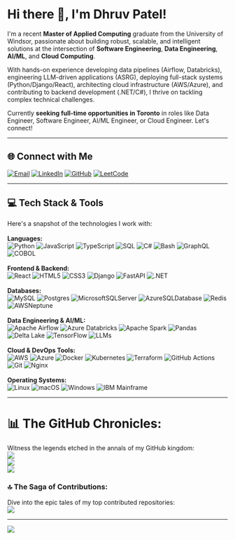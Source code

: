 # Hi there 👋, I'm Dhruv Patel!

I'm a recent **Master of Applied Computing** graduate from the University of Windsor, passionate about building robust, scalable, and intelligent solutions at the intersection of **Software Engineering**, **Data Engineering**, **AI/ML**, and **Cloud Computing**.

With hands-on experience developing data pipelines (Airflow, Databricks), engineering LLM-driven applications (ASRG), deploying full-stack systems (Python/Django/React), architecting cloud infrastructure (AWS/Azure), and contributing to backend development (.NET/C#), I thrive on tackling complex technical challenges.

Currently **seeking full-time opportunities in Toronto** in roles like Data Engineer, Software Engineer, AI/ML Engineer, or Cloud Engineer. Let's connect!

---

## 🌐 Connect with Me

[![Email](https://img.shields.io/badge/Email-%23D14836.svg?style=for-the-badge&logo=Gmail&logoColor=white)](mailto:pateldhruv130401@gmail.com)
[![LinkedIn](https://img.shields.io/badge/LinkedIn-%230077B5.svg?style=for-the-badge&logo=LinkedIn&logoColor=white)](https://www.linkedin.com/in/dhruvpatel0401/)
[![GitHub](https://img.shields.io/badge/GitHub-%23181717.svg?style=for-the-badge&logo=github&logoColor=white)](https://github.com/DhruvPatel0401)
[![LeetCode](https://img.shields.io/badge/LeetCode-%23FFA116.svg?style=for-the-badge&logo=leetcode&logoColor=white)](https://leetcode.com/u/dhruvpatel0401/)

---

## 💻 Tech Stack & Tools
Here's a snapshot of the technologies I work with:<br><br>
**Languages:** <br>
![Python](https://img.shields.io/badge/python-3670A0?style=for-the-badge&logo=python&logoColor=ffdd54)
![JavaScript](https://img.shields.io/badge/javascript-%23323330.svg?style=for-the-badge&logo=javascript&logoColor=%23F7DF1E)
![TypeScript](https://img.shields.io/badge/typescript-%233178C6.svg?style=for-the-badge&logo=typescript&logoColor=white)
![SQL](https://img.shields.io/badge/SQL-%234479A1.svg?style=for-the-badge&logo=sql&logoColor=white)
![C#](https://img.shields.io/badge/C%23-239120?style=for-the-badge&logo=c-sharp&logoColor=white)
![Bash](https://img.shields.io/badge/Bash-%234EAA25.svg?style=for-the-badge&logo=gnu-bash&logoColor=white)
![GraphQL](https://img.shields.io/badge/GraphQL-%23E10098.svg?style=for-the-badge&logo=graphql&logoColor=white)
![COBOL](https://img.shields.io/badge/COBOL-%23005CA5.svg?style=for-the-badge&logo=ibm&logoColor=white) 
<br><br>
**Frontend & Backend:** <br>
![React](https://img.shields.io/badge/react-%2361DAFB.svg?style=for-the-badge&logo=react&logoColor=%2320232a)
![HTML5](https://img.shields.io/badge/html5-%23E34F26.svg?style=for-the-badge&logo=html5&logoColor=white)
![CSS3](https://img.shields.io/badge/css3-%231572B6.svg?style=for-the-badge&logo=css3&logoColor=white)
![Django](https://img.shields.io/badge/django-%23092E20.svg?style=for-the-badge&logo=django&logoColor=white)
![FastAPI](https://img.shields.io/badge/FastAPI-%2300C244.svg?style=for-the-badge&logo=fastapi&logoColor=white)
![.NET](https://img.shields.io/badge/.NET-5C2D91?style=for-the-badge&logo=.net&logoColor=white)
<br><br>
**Databases:** <br>
![MySQL](https://img.shields.io/badge/MySQL-%234479A1.svg?style=for-the-badge&logo=mysql&logoColor=white)
![Postgres](https://img.shields.io/badge/postgres-%23316192.svg?style=for-the-badge&logo=postgresql&logoColor=white)
![MicrosoftSQLServer](https://img.shields.io/badge/Microsoft%20SQL%20Server-CC2927?style=for-the-badge&logo=microsoft%20sql%20server&logoColor=white)
![AzureSQLDatabase](https://img.shields.io/badge/Azure%20SQL%20Database-%230078D4.svg?style=for-the-badge&logo=microsoft-azure&logoColor=white) ![Redis](https://img.shields.io/badge/redis-%23DC382D.svg?style=for-the-badge&logo=redis&logoColor=white)
![AWSNeptune](https://img.shields.io/badge/AWS%20Neptune-%23FF9900.svg?style=for-the-badge&logo=amazon-aws&logoColor=white) 
<br><br>
**Data Engineering & AI/ML:** <br>
![Apache Airflow](https://img.shields.io/badge/Apache%20Airflow-%23017CEE.svg?style=for-the-badge&logo=apache-airflow&logoColor=white)
![Azure Databricks](https://img.shields.io/badge/Azure%20Databricks-%23FF3621.svg?style=for-the-badge&logo=databricks&logoColor=white) ![Apache Spark](https://img.shields.io/badge/Apache%20Spark-%23E25A1C.svg?style=for-the-badge&logo=apache-spark&logoColor=white)
![Pandas](https://img.shields.io/badge/Pandas-%23150458.svg?style=for-the-badge&logo=pandas&logoColor=white)
![Delta Lake](https://img.shields.io/badge/Delta%20Lake-%234299E1.svg?style=for-the-badge&logo=linux-foundation&logoColor=white) ![TensorFlow](https://img.shields.io/badge/TensorFlow-%23FF6F00.svg?style=for-the-badge&logo=tensorflow&logoColor=white)
![LLMs](https://img.shields.io/badge/LLMs%20(GPT/Gemini)-%2374AA9C.svg?style=for-the-badge&logo=openai&logoColor=white) 
<br><br>
**Cloud & DevOps Tools:** <br>
![AWS](https://img.shields.io/badge/AWS-%23FF9900.svg?style=for-the-badge&logo=amazon-aws&logoColor=white)
![Azure](https://img.shields.io/badge/azure-%230078D4.svg?style=for-the-badge&logo=microsoft-azure&logoColor=white)
![Docker](https://img.shields.io/badge/Docker-%232496ED.svg?style=for-the-badge&logo=docker&logoColor=white)
![Kubernetes](https://img.shields.io/badge/kubernetes-%23326CE5.svg?style=for-the-badge&logo=kubernetes&logoColor=white)
![Terraform](https://img.shields.io/badge/terraform-%237B42BC.svg?style=for-the-badge&logo=terraform&logoColor=white)
![GitHub Actions](https://img.shields.io/badge/GitHub%20Actions-%232088FF.svg?style=for-the-badge&logo=github-actions&logoColor=white)
![Git](https://img.shields.io/badge/git-%23F05033.svg?style=for-the-badge&logo=git&logoColor=white)
![Nginx](https://img.shields.io/badge/nginx-%23009639.svg?style=for-the-badge&logo=nginx&logoColor=white)
<br><br>
**Operating Systems:** <br>
![Linux](https://img.shields.io/badge/Linux-FCC624?style=for-the-badge&logo=linux&logoColor=black)
![macOS](https://img.shields.io/badge/mac%20os-000000?style=for-the-badge&logo=apple&logoColor=white)
![Windows](https://img.shields.io/badge/Windows-0078D4?style=for-the-badge&logo=windows&logoColor=white)
![IBM Mainframe](https://img.shields.io/badge/IBM%20Mainframe-%23006699.svg?style=for-the-badge&logo=ibm&logoColor=white)
<br>

---

# 📊 The GitHub Chronicles:
Witness the legends etched in the annals of my GitHub kingdom:<br>
![](https://github-readme-stats.vercel.app/api?username=DhruvPatel0401&theme=radical&hide_border=false&include_all_commits=true&count_private=true)<br/>
![](https://github-readme-streak-stats.herokuapp.com/?user=DhruvPatel0401&theme=radical&hide_border=false)<br/>
![](https://github-readme-stats.vercel.app/api/top-langs/?username=DhruvPatel0401&theme=radical&hide_border=false&include_all_commits=true&count_private=true&layout=compact)

### 🔝 The Saga of Contributions:
Dive into the epic tales of my top contributed repositories:<br>
![](https://github-contributor-stats.vercel.app/api?username=DhruvPatel0401&limit=5&theme=radical&combine_all_yearly_contributions=true)

---
![](https://komarev.com/ghpvc/?username=DhruvPatel0401&style=plastic&label=PROFILE+VIEWS)
